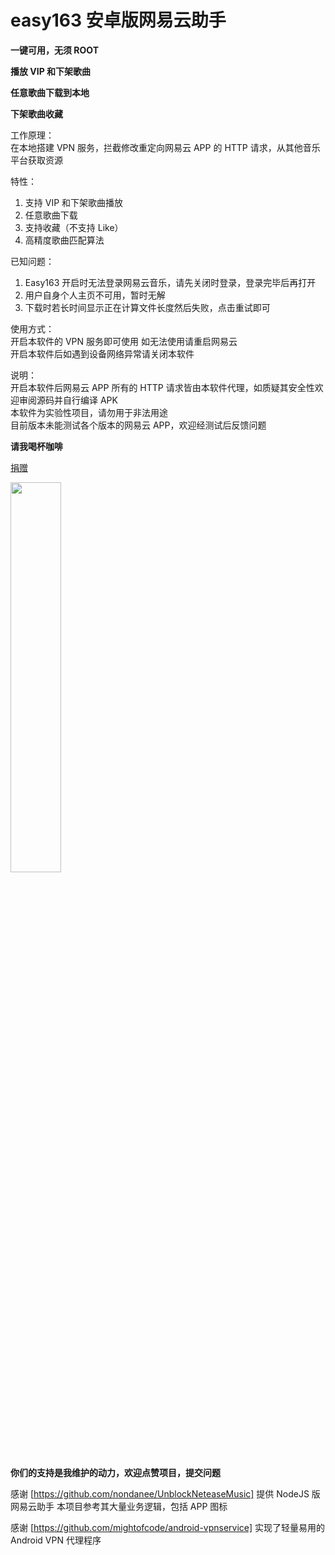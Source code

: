 # easy163 安卓版网易云助手  

**一键可用，无须 ROOT**  

**播放 VIP 和下架歌曲**  

**任意歌曲下载到本地**  

**下架歌曲收藏**  

工作原理：  
在本地搭建 VPN 服务，拦截修改重定向网易云 APP 的 HTTP 请求，从其他音乐平台获取资源

特性：
1. 支持 VIP 和下架歌曲播放
2. 任意歌曲下载
3. 支持收藏（不支持 Like）
4. 高精度歌曲匹配算法

已知问题：   
1. Easy163 开启时无法登录网易云音乐，请先关闭时登录，登录完毕后再打开
2. 用户自身个人主页不可用，暂时无解
3. 下载时若长时间显示正在计算文件长度然后失败，点击重试即可

使用方式：    
开启本软件的 VPN 服务即可使用
如无法使用请重启网易云  
开启本软件后如遇到设备网络异常请关闭本软件  

说明：    
开启本软件后网易云 APP 所有的 HTTP 请求皆由本软件代理，如质疑其安全性欢迎审阅源码并自行编译 APK     
本软件为实验性项目，请勿用于非法用途      
目前版本未能测试各个版本的网易云 APP，欢迎经测试后反馈问题    


**请我喝杯咖啡**

[捐赠](https://qr.alipay.com/fkx11633kcs1ezhpuvixc2b "ailipay")

<img src="https://wx1.sinaimg.cn/mw690/00622KNxgy1gidsm87al4j30mx0mxad9.jpg" width="40%">

**你们的支持是我维护的动力，欢迎点赞项目，提交问题**

感谢 [https://github.com/nondanee/UnblockNeteaseMusic] 提供 NodeJS 版网易云助手 
本项目参考其大量业务逻辑，包括 APP 图标

感谢 [https://github.com/mightofcode/android-vpnservice] 实现了轻量易用的 Android VPN 代理程序
